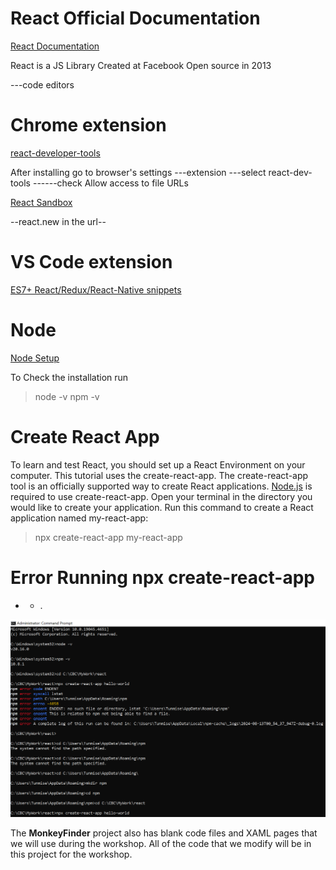 # React Official Documentation

[React Documentation](https://react.dev/)

React is a JS Library
Created at Facebook
Open source in 2013

---code editors
# Chrome extension 
[react-developer-tools](https://chromewebstore.google.com/detail/react-developer-tools/fmkadmapgofadopljbjfkapdkoienihi)

After installing go to browser's settings ---extension ---select react-dev-tools ------check Allow access to file URLs

[React Sandbox](https://codesandbox.io/p/sandbox/react-new?utm_source=dotnew)

--react.new in the url--


# VS Code extension

[ES7+ React/Redux/React-Native snippets](https://marketplace.visualstudio.com/items?itemName=dsznajder.es7-react-js-snippets)

# Node
[Node Setup](https://nodejs.org/en/download/prebuilt-installer)

To Check the installation run
>node -v
>npm -v


# Create React App

To learn and test React, you should set up a React Environment on your computer.
This tutorial uses the create-react-app.
The create-react-app tool is an officially supported way to create React applications.
[Node.js](https://nodejs.org/en/download/prebuilt-installer) is required to use create-react-app.
Open your terminal in the directory you would like to create your application.
Run this command to create a React application named my-react-app:

>npx create-react-app my-react-app

# Error Running npx create-react-app

*  - .

![npx create-react-app](Assets/npm-missing-folder-error.PNG)

The **MonkeyFinder** project also has blank code files and XAML pages that we will use during the workshop. All of the code that we modify will be in this project for the workshop.

